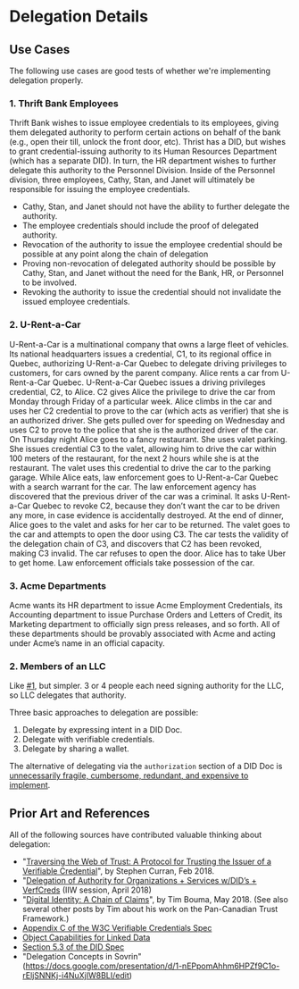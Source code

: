 # Delegation Details

## Use Cases

The following use cases are good tests of whether we're implementing delegation
properly.

### 1. Thrift Bank Employees

Thrift Bank wishes to issue employee credentials to its employees, giving them delegated
authority to perform certain actions on behalf of the bank (e.g., open their till, unlock
the front door, etc). Thrist has a DID, but wishes to grant credential-issuing authority
to its Human Resources Department (which has a separate DID). In turn, the HR department
wishes to further delegate this authority to the Personnel Division. Inside of the Personnel
division, three employees, Cathy, Stan, and Janet will ultimately be responsible for issuing
the employee credentials.

* Cathy, Stan, and Janet should not have the ability to further delegate the authority.
* The employee credentials should include the proof of delegated authority.
* Revocation of the authority to issue the employee credential should be possible at any point along the chain of delegation
* Proving non-revocation of delegated authority should be possible by Cathy, Stan, and Janet without the need for the Bank, HR, or Personnel to be involved.
* Revoking the authority to issue the credential should not invalidate the issued employee credentials.

### 2. U-Rent-a-Car

U-Rent-a-Car is a multinational company that owns a large fleet of vehicles.
Its national headquarters issues a credential, C1, to its regional office in Quebec, authorizing
U-Rent-a-Car Quebec to delegate driving privileges to customers, for cars owned by the parent
company. Alice rents a car from U-Rent-a-Car Quebec. U-Rent-a-Car Quebec issues a driving privileges
credential, C2, to Alice. C2 gives Alice the privilege to drive the car from Monday through Friday
of a particular week. Alice climbs in the car and uses her C2 credential to prove to the car (which
acts as verifier) that she is an authorized driver. She gets pulled over for speeding on Wednesday
and uses C2 to prove to the police that she is the authorized driver of the car. On Thursday night
Alice goes to a fancy restaurant. She uses valet parking. She issues credential C3 to the valet,
allowing him to drive the car within 100 meters of the restaurant, for the next 2 hours while she
is at the restaurant. The valet uses this credential to drive the car to the parking garage. While
Alice eats, law enforcement goes to U-Rent-a-Car Quebec with a search warrant for the car. The law
enforcement agency has discovered that the previous driver of the car was a criminal. It asks
U-Rent-a-Car Quebec to revoke C2, because they don’t want the car to be driven any more, in case
evidence is accidentally destroyed. At the end of dinner, Alice goes to the valet and asks for her
car to be returned. The valet goes to the car and attempts to open the door using C3. The car tests
the validity of the delegation chain of C3, and discovers that C2 has been revoked, making C3 invalid.
The car refuses to open the door. Alice has to take Uber to get home. Law enforcement officials take
possession of the car.

### 3. Acme Departments

Acme wants its HR department to issue Acme Employment Credentials, its Accounting department to issue
Purchase Orders and Letters of Credit, its Marketing department to officially sign press releases,
and so forth. All of these departments should be provably associated with Acme and acting under Acme’s
name in an official capacity.

### 2. Members of an LLC

Like [#1](1-departments-of-a-company), but simpler. 3 or 4 people each need signing authority for the LLC,
so LLC delegates that authority.


Three basic approaches to delegation are possible:

1. Delegate by expressing intent in a DID Doc.
2. Delegate with verifiable credentials.
3. Delegate by sharing a wallet.

The alternative of
delegating via the `authorization` section of a DID Doc is [unnecessarily
fragile, cumbersome, redundant, and expensive to implement](
https://docs.google.com/presentation/d/1-nEPpomAhhm6HPZf9C1o-rEljSNNKj-i4NuXjIW8BLI/edit#slide=id.g572b6fbf26_0_69).

## Prior Art and References

All of the following sources have contributed valuable thinking about delegation:

* "[Traversing the Web of Trust: A Protocol for Trusting the Issuer of a Verifiable Credential](
https://docs.google.com/document/d/1nYq0iakgtyC21oUGWa5hLuJUoKeJFpURtGz6HcLIltY/edit)", by Stephen Curran, Feb 2018.
* "[Delegation of Authority for Organizations + Services w/DID’s + VerfCreds](https://iiw.idcommons.net/Delegation_of_Authority_for_Organizations_%2B_Services_w/DID%E2%80%99s_%2B_VerfCreds) (IIW session, April 2018)
* "[Digital Identity: A Chain of Claims](https://medium.com/@trbouma/digital-identity-a-chain-of-claims-70fee8519d3d)",
by Tim Bouma, May 2018. (See also several other posts by Tim about his work on the Pan-Canadian Trust
Framework.)
* [Appendix C of the W3C Verifiable Credentials Spec](https://w3c.github.io/vc-data-model/#subject-holder-relationships)
* [Object Capabilities for Linked Data](https://w3c-ccg.github.io/ocap-ld/)
* [Section 5.3 of the DID Spec](https://w3c-ccg.github.io/did-spec/#authorization-and-delegation)
* "Delegation Concepts in Sovrin"(https://docs.google.com/presentation/d/1-nEPpomAhhm6HPZf9C1o-rEljSNNKj-i4NuXjIW8BLI/edit)